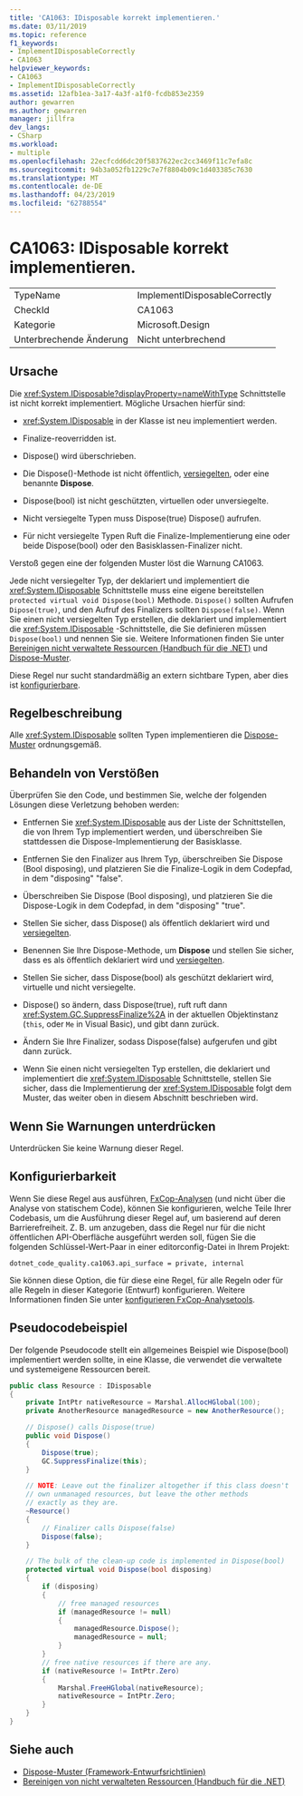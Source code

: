```yaml
---
title: 'CA1063: IDisposable korrekt implementieren.'
ms.date: 03/11/2019
ms.topic: reference
f1_keywords:
- ImplementIDisposableCorrectly
- CA1063
helpviewer_keywords:
- CA1063
- ImplementIDisposableCorrectly
ms.assetid: 12afb1ea-3a17-4a3f-a1f0-fcdb853e2359
author: gewarren
ms.author: gewarren
manager: jillfra
dev_langs:
- CSharp
ms.workload:
- multiple
ms.openlocfilehash: 22ecfcdd6dc20f5837622ec2cc3469f11c7efa8c
ms.sourcegitcommit: 94b3a052fb1229c7e7f8804b09c1d403385c7630
ms.translationtype: MT
ms.contentlocale: de-DE
ms.lasthandoff: 04/23/2019
ms.locfileid: "62788554"
---
```

# <a name="ca1063-implement-idisposable-correctly"></a>CA1063: IDisposable korrekt implementieren.

|||
|-|-|
|TypeName|ImplementIDisposableCorrectly|
|CheckId|CA1063|
|Kategorie|Microsoft.Design|
|Unterbrechende Änderung|Nicht unterbrechend|

## <a name="cause"></a>Ursache

Die <xref:System.IDisposable?displayProperty=nameWithType> Schnittstelle ist nicht korrekt implementiert. Mögliche Ursachen hierfür sind:

- <xref:System.IDisposable> in der Klasse ist neu implementiert werden.

- Finalize-reoverridden ist.

- Dispose() wird überschrieben.

- Die Dispose()-Methode ist nicht öffentlich, [versiegelten](/dotnet/csharp/language-reference/keywords/sealed), oder eine benannte **Dispose**.

- Dispose(bool) ist nicht geschützten, virtuellen oder unversiegelte.

- Nicht versiegelte Typen muss Dispose(true) Dispose() aufrufen.

- Für nicht versiegelte Typen Ruft die Finalize-Implementierung eine oder beide Dispose(bool) oder den Basisklassen-Finalizer nicht.

Verstoß gegen eine der folgenden Muster löst die Warnung CA1063.

Jede nicht versiegelter Typ, der deklariert und implementiert die <xref:System.IDisposable> Schnittstelle muss eine eigene bereitstellen `protected virtual void Dispose(bool)` Methode. `Dispose()` sollten Aufrufen `Dipose(true)`, und den Aufruf des Finalizers sollten `Dispose(false)`. Wenn Sie einen nicht versiegelten Typ erstellen, die deklariert und implementiert die <xref:System.IDisposable> -Schnittstelle, die Sie definieren müssen `Dispose(bool)` und nennen Sie sie. Weitere Informationen finden Sie unter [Bereinigen nicht verwaltete Ressourcen (Handbuch für die .NET)](/dotnet/standard/garbage-collection/unmanaged) und [Dispose-Muster](/dotnet/standard/design-guidelines/dispose-pattern).

Diese Regel nur sucht standardmäßig an extern sichtbare Typen, aber dies ist [konfigurierbare](#configurability).

## <a name="rule-description"></a>Regelbeschreibung

Alle <xref:System.IDisposable> sollten Typen implementieren die [Dispose-Muster](/dotnet/standard/design-guidelines/dispose-pattern) ordnungsgemäß.

## <a name="how-to-fix-violations"></a>Behandeln von Verstößen

Überprüfen Sie den Code, und bestimmen Sie, welche der folgenden Lösungen diese Verletzung behoben werden:

- Entfernen Sie <xref:System.IDisposable> aus der Liste der Schnittstellen, die von Ihrem Typ implementiert werden, und überschreiben Sie stattdessen die Dispose-Implementierung der Basisklasse.

- Entfernen Sie den Finalizer aus Ihrem Typ, überschreiben Sie Dispose (Bool disposing), und platzieren Sie die Finalize-Logik in dem Codepfad, in dem "disposing" "false".

- Überschreiben Sie Dispose (Bool disposing), und platzieren Sie die Dispose-Logik in dem Codepfad, in dem "disposing" "true".

- Stellen Sie sicher, dass Dispose() als öffentlich deklariert wird und [versiegelten](/dotnet/csharp/language-reference/keywords/sealed).

- Benennen Sie Ihre Dispose-Methode, um **Dispose** und stellen Sie sicher, dass es als öffentlich deklariert wird und [versiegelten](/dotnet/csharp/language-reference/keywords/sealed).

- Stellen Sie sicher, dass Dispose(bool) als geschützt deklariert wird, virtuelle und nicht versiegelte.

- Dispose() so ändern, dass Dispose(true), ruft ruft dann <xref:System.GC.SuppressFinalize%2A> in der aktuellen Objektinstanz (`this`, oder `Me` in Visual Basic), und gibt dann zurück.

- Ändern Sie Ihre Finalizer, sodass Dispose(false) aufgerufen und gibt dann zurück.

- Wenn Sie einen nicht versiegelten Typ erstellen, die deklariert und implementiert die <xref:System.IDisposable> Schnittstelle, stellen Sie sicher, dass die Implementierung der <xref:System.IDisposable> folgt dem Muster, das weiter oben in diesem Abschnitt beschrieben wird.

## <a name="when-to-suppress-warnings"></a>Wenn Sie Warnungen unterdrücken

Unterdrücken Sie keine Warnung dieser Regel.

## <a name="configurability"></a>Konfigurierbarkeit

Wenn Sie diese Regel aus ausführen, [FxCop-Analysen](install-fxcop-analyzers.md) (und nicht über die Analyse von statischem Code), können Sie konfigurieren, welche Teile Ihrer Codebasis, um die Ausführung dieser Regel auf, um basierend auf deren Barrierefreiheit. Z. B. um anzugeben, dass die Regel nur für die nicht öffentlichen API-Oberfläche ausgeführt werden soll, fügen Sie die folgenden Schlüssel-Wert-Paar in einer editorconfig-Datei in Ihrem Projekt:

```
dotnet_code_quality.ca1063.api_surface = private, internal
```

Sie können diese Option, die für diese eine Regel, für alle Regeln oder für alle Regeln in dieser Kategorie (Entwurf) konfigurieren. Weitere Informationen finden Sie unter [konfigurieren FxCop-Analysetools](configure-fxcop-analyzers.md).

## <a name="pseudo-code-example"></a>Pseudocodebeispiel

Der folgende Pseudocode stellt ein allgemeines Beispiel wie Dispose(bool) implementiert werden sollte, in eine Klasse, die verwendet die verwaltete und systemeigene Ressourcen bereit.

```csharp
public class Resource : IDisposable
{
    private IntPtr nativeResource = Marshal.AllocHGlobal(100);
    private AnotherResource managedResource = new AnotherResource();

    // Dispose() calls Dispose(true)
    public void Dispose()
    {
        Dispose(true);
        GC.SuppressFinalize(this);
    }

    // NOTE: Leave out the finalizer altogether if this class doesn't
    // own unmanaged resources, but leave the other methods
    // exactly as they are.
    ~Resource()
    {
        // Finalizer calls Dispose(false)
        Dispose(false);
    }

    // The bulk of the clean-up code is implemented in Dispose(bool)
    protected virtual void Dispose(bool disposing)
    {
        if (disposing)
        {
            // free managed resources
            if (managedResource != null)
            {
                managedResource.Dispose();
                managedResource = null;
            }
        }
        // free native resources if there are any.
        if (nativeResource != IntPtr.Zero)
        {
            Marshal.FreeHGlobal(nativeResource);
            nativeResource = IntPtr.Zero;
        }
    }
}
```

## <a name="see-also"></a>Siehe auch

- [Dispose-Muster (Framework-Entwurfsrichtlinien)](/dotnet/standard/design-guidelines/dispose-pattern)
- [Bereinigen von nicht verwalteten Ressourcen (Handbuch für die .NET)](/dotnet/standard/garbage-collection/unmanaged)